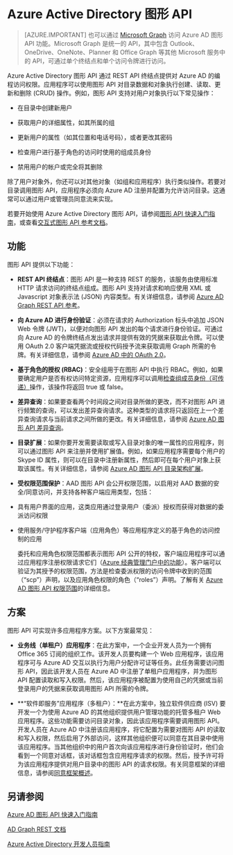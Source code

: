 <properties
   pageTitle="Azure Active Directory 图形 API | Azure"
   description="有关可通过 REST API 终结点提供对 Azure AD 的编程访问权限的图形 API 的概述和快速入门指南。"
   services="active-directory"
   documentationCenter=""
   authors="msmbaldwin"
   manager="mbaldwin"
   editor="mbaldwin" />  

<tags
   ms.service="active-directory"
   ms.devlang="na"
   ms.topic="article"
   ms.tgt_pltfrm="na"
   ms.workload="identity"
   ms.date="09/16/2016"
   ms.author="mbaldwin" 
   wacn.date="01/03/2017"/>  


# Azure Active Directory 图形 API

> [AZURE.IMPORTANT] 也可以通过 [Microsoft Graph](https://graph.microsoft.io/) 访问 Azure AD 图形 API 功能。Microsoft Graph 是统一的 API，其中包含 Outlook、OneDrive、OneNote、Planner 和 Office Graph 等其他 Microsoft 服务中的 API，可通过单个终结点和单个访问令牌进行访问。

Azure Active Directory 图形 API 通过 REST API 终结点提供对 Azure AD 的编程访问权限。应用程序可以使用图形 API 对目录数据和对象执行创建、读取、更新和删除 (CRUD) 操作。例如，图形 API 支持对用户对象执行以下常见操作：

- 在目录中创建新用户

- 获取用户的详细属性，如其所属的组

- 更新用户的属性（如其位置和电话号码），或者更改其密码

- 检查用户进行基于角色的访问时使用的组成员身份

- 禁用用户的帐户或完全将其删除

除了用户对象外，你还可以对其他对象（如组和应用程序）执行类似操作。若要对目录调用图形 API，应用程序必须向 Azure AD 注册并配置为允许访问目录。这通常可以通过用户或管理员同意流来实现。

若要开始使用 Azure Active Directory 图形 API，请参阅[图形 API 快速入门指南](/documentation/articles/active-directory-graph-api-quickstart/)，或查看[交互式图形 API 参考文档](https://msdn.microsoft.com/Library/Azure/Ad/Graph/api/api-catalog)。


## 功能

图形 API 提供以下功能：

- **REST API 终结点**：图形 API 是一种支持 REST 的服务，该服务由使用标准 HTTP 请求访问的终结点组成。图形 API 支持对请求和响应使用 XML 或 Javascript 对象表示法 (JSON) 内容类型。有关详细信息，请参阅 [Azure AD Graph REST API 参考](https://msdn.microsoft.com/Library/Azure/Ad/Graph/api/api-catalog)。

- **向 Azure AD 进行身份验证**：必须在请求的 Authorization 标头中追加 JSON Web 令牌 (JWT)，以便对向图形 API 发出的每个请求进行身份验证。可通过向 Azure AD 的令牌终结点发出请求并提供有效的凭据来获取此令牌。可以使用 OAuth 2.0 客户端凭据流或授权代码授予流来获取调用 Graph 所需的令牌。有关详细信息，请参阅 [Azure AD 中的 OAuth 2.0](/documentation/articles/active-directory-protocols-oauth-code/)。

- **基于角色的授权 (RBAC)**：安全组用于在图形 API 中执行 RBAC。例如，如果要确定用户是否有权访问特定资源，应用程序可以调用[检查组成员身份（可传递）](https://msdn.microsoft.com/Library/Azure/Ad/Graph/api/groups-operations#FunctionsandactionsongroupsCheckmembershipinaspecificgrouptransitive)操作，该操作将返回 true 或 false。

- **差异查询**：如果要查看两个时间段之间对目录所做的更改，而不对图形 API 进行频繁的查询，可以发出差异查询请求。这种类型的请求将只返回在上一个差异查询请求与当前请求之间所做的更改。有关详细信息，请参阅 [Azure AD 图形 API 差异查询](https://msdn.microsoft.com/Library/Azure/Ad/Graph/howto/azure-ad-graph-api-differential-query)。

- **目录扩展**：如果你要开发需要读取或写入目录对象的唯一属性的应用程序，则可以通过图形 API 来注册并使用扩展值。例如，如果应用程序需要每个用户的 Skype ID 属性，则可以在目录中注册新属性，然后即可在每个用户对象上获取该属性。有关详细信息，请参阅 [Azure AD 图形 API 目录架构扩展](https://msdn.microsoft.com/Library/Azure/Ad/Graph/howto/azure-ad-graph-api-directory-schema-extensions)。

- **受权限范围保护**：AAD 图形 API 会公开权限范围，以启用对 AAD 数据的安全/同意访问，并支持各种客户端应用类型，包括：
 - 具有用户界面的应用，这类应用通过登录用户（委派）授权而获得对数据的委派访问权限
  - 使用服务/守护程序客户端（应用角色）等应用程序定义的基于角色的访问控制的应用

    委托和应用角色权限范围都表示图形 API 公开的特权，客户端应用程序可以通过应用程序注册权限请求它们（[Azure 经典管理门户中的功能](https://manage.windowsazure.cn)）。客户端可以验证为其授予的权限范围，方法是检查委派权限的访问令牌中收到的范围（“scp”）声明，以及应用角色权限的角色（“roles”）声明。了解有关 [Azure AD 图形 API 权限范围](https://msdn.microsoft.com/Library/Azure/Ad/Graph/howto/azure-ad-graph-api-permission-scopes)的详细信息。


## 方案

图形 API 可实现许多应用程序方案。以下方案最常见：

- **业务线（单租户）应用程序**：在此方案中，一个企业开发人员为一个拥有 Office 365 订阅的组织工作。该开发人员要构建一个 Web 应用程序，该应用程序可与 Azure AD 交互以执行为用户分配许可证等任务。此任务需要访问图形 API，因此该开发人员在 Azure AD 中注册了单租户应用程序，并为图形 API 配置读取和写入权限。然后，该应用程序被配置为使用自己的凭据或当前登录用户的凭据来获取调用图形 API 所需的令牌。

- **“软件即服务”应用程序（多租户）：**在此方案中，独立软件供应商 (ISV) 要开发一个为使用 Azure AD 的其他组织提供用户管理功能的托管多租户 Web 应用程序。这些功能需要访问目录对象，因此该应用程序需要调用图形 API。开发人员在 Azure AD 中注册该应用程序，将它配置为需要对图形 API 的读取和写入权限，然后启用了外部访问，这样其他组织便可以同意在其目录中使用该应用程序。当其他组织中的用户首次向该应用程序进行身份验证时，他们会看到一个同意对话框，该对话框包含应用程序请求的权限。然后，授予许可将为该应用程序提供对用户目录中的图形 API 的请求权限。有关同意框架的详细信息，请参阅[同意框架概述](/documentation/articles/active-directory-integrating-applications/)。

## 另请参阅

[Azure AD 图形 API 快速入门指南](/documentation/articles/active-directory-graph-api-quickstart/)

[AD Graph REST 文档](https://msdn.microsoft.com/Library/Azure/Ad/Graph/api/api-catalog)

[Azure Active Directory 开发人员指南](/documentation/articles/active-directory-developers-guide/)

<!---HONumber=Mooncake_Quality_Review_1230_2016-->
